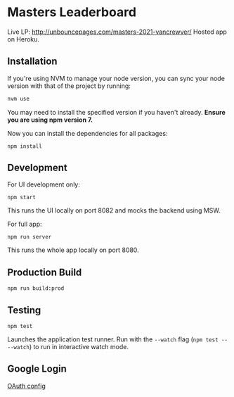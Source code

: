 # Masters Leaderboard

Live LP: http://unbouncepages.com/masters-2021-vancrewver/
Hosted app on Heroku.

## Installation

If you're using NVM to manage your node version, you can sync your node version with that of the project by running:

```sh
nvm use
```

You may need to install the specified version if you haven't already. **Ensure you are using npm version 7.**

Now you can install the dependencies for all packages:

```
npm install
```

## Development

For UI development only:
```
npm start
```
This runs the UI locally on port 8082 and mocks the backend using MSW.

For full app:
```
npm run server
```
This runs the whole app locally on port 8080.

## Production Build

```
npm run build:prod
```

## Testing

```
npm test
```

Launches the application test runner.
Run with the `--watch` flag (`npm test -- --watch`) to run in interactive watch mode.

## Google Login
[OAuth config](https://console.developers.google.com/apis/credentials/oauthclient/723926103233-g005d40jcth75hr0o09r088n2ug2cqv8.apps.googleusercontent.com?authuser=1&project=graphite-byte-156900&supportedpurview=project)
